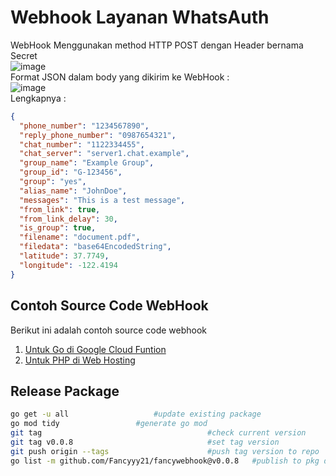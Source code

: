 # Webhook Layanan WhatsAuth
WebHook Menggunakan method HTTP POST dengan Header bernama Secret  
![image](https://github.com/whatsauth/webhook/assets/11188109/7734295e-89bb-4b05-ab05-d2ee0bdb6019)  
Format JSON dalam body yang dikirim ke WebHook :  
![image](https://github.com/whatsauth/webhook/assets/11188109/c6454969-0700-4a33-a3b1-8d97e7ef0b8c)  
Lengkapnya :
```json
{
  "phone_number": "1234567890",
  "reply_phone_number": "0987654321",
  "chat_number": "1122334455",
  "chat_server": "server1.chat.example",
  "group_name": "Example Group",
  "group_id": "G-123456",
  "group": "yes",
  "alias_name": "JohnDoe",
  "messages": "This is a test message",
  "from_link": true,
  "from_link_delay": 30,
  "is_group": true,
  "filename": "document.pdf",
  "filedata": "base64EncodedString",
  "latitude": 37.7749,
  "longitude": -122.4194
}
```

## Contoh Source Code WebHook
Berikut ini adalah contoh source code webhook
1. [Untuk Go di Google Cloud Funtion](./gcf)
2. [Untuk PHP di Web Hosting](./hosting)

## Release Package
```sh
go get -u all					#update existing package
go mod tidy					#generate go mod
git tag                                 	#check current version
git tag v0.0.8                          	#set tag version
git push origin --tags                  	#push tag version to repo
go list -m github.com/Fancyyy21/fancywebhook@v0.0.8   #publish to pkg dev, replace ORG/URL with your repo URL
```
